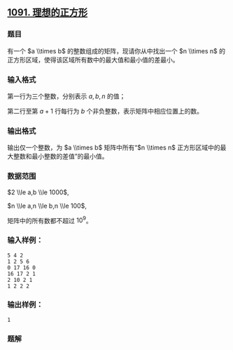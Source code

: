## [1091\. 理想的正方形](https://www.acwing.com/problem/content/1093/)

### 题目

有一个 $a \\times b$ 的整数组成的矩阵，现请你从中找出一个 $n \\times n$ 的正方形区域，使得该区域所有数中的最大值和最小值的差最小。

### 输入格式

第一行为三个整数，分别表示 $a,b,n$ 的值；

第二行至第 $a+1$ 行每行为 $b$ 个非负整数，表示矩阵中相应位置上的数。

### 输出格式

输出仅一个整数，为 $a \\times b$ 矩阵中所有“$n \\times n$ 正方形区域中的最大整数和最小整数的差值”的最小值。

### 数据范围

$2 \\le a,b \\le 1000$,

$n \\le a,n \\le b,n \\le 100$,

矩阵中的所有数都不超过 $10^9$。

### 输入样例：

```
5 4 2
1 2 5 6
0 17 16 0
16 17 2 1
2 10 2 1
1 2 2 2
```

### 输出样例：

```
1
```

### 题解

